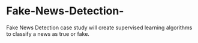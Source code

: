 # Fake-News-Detection-
Fake News Detection case study will create supervised learning algorithms to classify a news as true or fake. 
